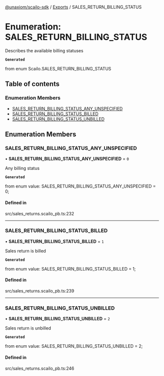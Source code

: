 [@unaxiom/scailo-sdk](../README.md) / [Exports](../modules.md) / SALES\_RETURN\_BILLING\_STATUS

# Enumeration: SALES\_RETURN\_BILLING\_STATUS

Describes the available billing statuses

**`Generated`**

from enum Scailo.SALES_RETURN_BILLING_STATUS

## Table of contents

### Enumeration Members

- [SALES\_RETURN\_BILLING\_STATUS\_ANY\_UNSPECIFIED](SALES_RETURN_BILLING_STATUS.md#sales_return_billing_status_any_unspecified)
- [SALES\_RETURN\_BILLING\_STATUS\_BILLED](SALES_RETURN_BILLING_STATUS.md#sales_return_billing_status_billed)
- [SALES\_RETURN\_BILLING\_STATUS\_UNBILLED](SALES_RETURN_BILLING_STATUS.md#sales_return_billing_status_unbilled)

## Enumeration Members

### SALES\_RETURN\_BILLING\_STATUS\_ANY\_UNSPECIFIED

• **SALES\_RETURN\_BILLING\_STATUS\_ANY\_UNSPECIFIED** = ``0``

Any billing status

**`Generated`**

from enum value: SALES_RETURN_BILLING_STATUS_ANY_UNSPECIFIED = 0;

#### Defined in

src/sales_returns.scailo_pb.ts:232

___

### SALES\_RETURN\_BILLING\_STATUS\_BILLED

• **SALES\_RETURN\_BILLING\_STATUS\_BILLED** = ``1``

Sales return is billed

**`Generated`**

from enum value: SALES_RETURN_BILLING_STATUS_BILLED = 1;

#### Defined in

src/sales_returns.scailo_pb.ts:239

___

### SALES\_RETURN\_BILLING\_STATUS\_UNBILLED

• **SALES\_RETURN\_BILLING\_STATUS\_UNBILLED** = ``2``

Sales return is unbilled

**`Generated`**

from enum value: SALES_RETURN_BILLING_STATUS_UNBILLED = 2;

#### Defined in

src/sales_returns.scailo_pb.ts:246
